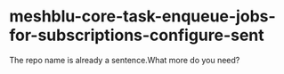# meshblu-core-task-enqueue-jobs-for-subscriptions-configure-sent
The repo name is already a sentence.What more do you need?
